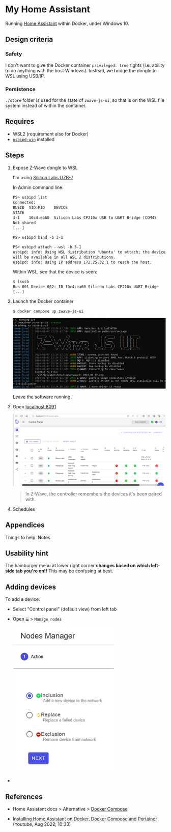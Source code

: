 
# My Home Assistant

Running [Home Assistant](https://www.home-assistant.io) within Docker, under Windows 10.

## Design criteria

### Safety

I don't want to give the Docker container `privileged: true` rights (i.e. ability to do anything
with the host Windows). Instead, we bridge the dongle to WSL using USB/IP.

### Persistence

`./store` folder is used for the state of `zwave-js-ui`, so that is on the WSL file system instead of within the container.

## Requires

- WSL2 (requirement also for Docker)
- [`usbipd-win`](https://github.com/dorssel/usbipd-win) installed


## Steps

1. Expose Z-Wave dongle to WSL

   I'm using [Silicon Labs UZB-7](https://www.silabs.com/development-tools/wireless/z-wave/efr32zg14-usb-7-z-wave-700-stick-bridge-module) 

   In Admin command line:

   ```
   PS> usbipd list
   Connected:
   BUSID  VID:PID    DEVICE                                                        STATE
   3-1    10c4:ea60  Silicon Labs CP210x USB to UART Bridge (COM4)                 Not shared
   [...]
   ```

   ```
   PS> usbipd bind -b 3-1
   ```

   ```
   PS> usbipd attach --wsl -b 3-1
   usbipd: info: Using WSL distribution 'Ubuntu' to attach; the device will be available in all WSL 2 distributions.
   usbipd: info: Using IP address 172.25.32.1 to reach the host.
   ```

   Within WSL, see that the device is seen:

   ```
   $ lsusb
   Bus 001 Device 002: ID 10c4:ea60 Silicon Labs CP210x UART Bridge
   [...]
   ```

2. Launch the Docker container

   ```
   $ docker compose up zwave-js-ui
   ```

   ![](.images/zwave-js-ui-up.png)   

   Leave the software running.

3. Open [localhost:8091](http://localhost)

   ![](.images/zwave-js-ui-home.png)
   
   >In Z-Wave, the controller remembers the devices it's been paired with.

4. Schedules

   

## Appendices

Things to help. Notes.

## Usability hint

The hamburger menu at lower right corner **changes based on which left-side tab you're on!!** This may be confusing at best.

## Adding devices

To add a device:

- Select "Control panel" (default view) from left tab
- Open `☰` > `Manage nodes`

   ![](.images/manage-nodes.png)

- 



## References

- Home Assistant docs > Alternative > [Docker Compose](https://www.home-assistant.io/installation/alternative/#docker-compose)

- [Installing Home Assistant on Docker, Docker Compose and Portainer](https://www.youtube.com/watch?v=3ayI--eot4o) (Youtube, Aug 2022; 10:33)

